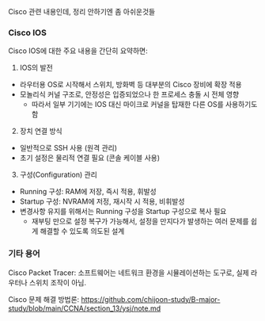 Cisco 관련 내용인데, 정리 안하기엔 좀 아쉬운것들 


### Cisco IOS

Cisco IOS에 대한 주요 내용을 간단히 요약하면:

1. IOS의 발전
- 라우터용 OS로 시작해서 스위치, 방화벽 등 대부분의 Cisco 장비에 확장 적용
- 모놀리식 커널 구조로, 안정성은 입증되었으나 한 프로세스 충돌 시 전체 영향
  - 따라서 일부 기기에는 IOS 대신 마이크로 커널을 탑재한 다른 OS를 사용하기도 함

2. 장치 연결 방식
- 일반적으로 SSH 사용 (원격 관리)
- 초기 설정은 물리적 연결 필요 (콘솔 케이블 사용)

3. 구성(Configuration) 관리
- Running 구성: RAM에 저장, 즉시 적용, 휘발성
- Startup 구성: NVRAM에 저정, 재시작 시 적용, 비휘발성
- 변경사항 유지를 위해서는 Running 구성을 Startup 구성으로 복사 필요
  - 재부팅 만으로 설정 복구가 가능해서, 설정을 만지다가 발생하는 여러 문제를 쉽게 해결할 수 있도록 의도된 설계

### 기타 용어

Cisco Packet Tracer: 소프트웨어는 네트워크 환경을 시뮬레이션하는 도구로, 실제 라우터나 스위치 조작이 아님.

Cisco 문제 해결 방법론: https://github.com/chijoon-study/B-major-study/blob/main/CCNA/section_13/ysj/note.md